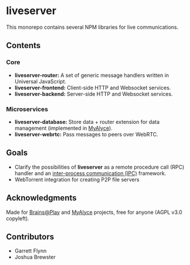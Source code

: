 # liveserver
This monorepo contains several NPM libraries for live communications.

## Contents
### Core
- **liveserver-router:** A set of generic message handlers written in Universal JavaScript.
- **liveserver-frontend:** Client-side HTTP and Websocket services.
- **liveserver-backend:** Server-side HTTP and Websocket services.

### Microservices
- **liveserver-database:** Store data + router extension for data management (implemented in [MyAlyce](https://github.com/MyAlyce/myalyce)).
- **liveserver-webrtc:** Pass messages to peers over WebRTC.

## Goals
- Clarify the possibilities of **liveserver** as a remote procedure call (RPC) handler and an [inter-process communication (IPC)](https://en.wikipedia.org/wiki/Inter-process_communication) framework.
- WebTorrent integration for creating P2P file servers

## Acknowledgments
Made for [Brains@Play](https://github.com/brainsatplay/liveserver) and [MyAlyce](https://github.com/MyAlyce/myalyce) projects, free for anyone (AGPL v3.0 copyleft).

## Contributors

- Garrett Flynn
- Joshua Brewster

